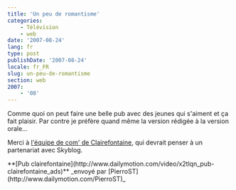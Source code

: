 ```yaml
---
title: 'Un peu de romantisme'
categories:
    - Télévision
    - web
date: '2007-08-24'
lang: fr
type: post
publishDate: '2007-08-24'
locale: fr_FR
slug: un-peu-de-romantisme
section: web
2007:
    - '08'
---
```


Comme quoi on peut faire une belle pub avec des jeunes qui s'aiment et ça fait plaisir. Par contre je préfère quand même la version rédigée à la version orale…

<!--more-->

Merci à [l'équipe de com' de Clairefontaine](http://www.clairefontaine.com/communication/actualites-evenements/), qui devrait penser à un partenariat avec Skyblog.

<div>
**[Pub clairefontaine](http://www.dailymotion.com/video/x2tlqn_pub-clairefontaine_ads)**
_envoyé par [PierroST](http://www.dailymotion.com/PierroST)_</div>